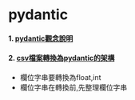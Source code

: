 # pydantic

#### 1. [pydantic觀念說明](./README.ipynb)
#### 2. [csv檔案轉換為pydantic的架構](./csv.ipynb)
- 欄位字串要轉換為float,int
- 欄位字串在轉換前,先整理欄位字串